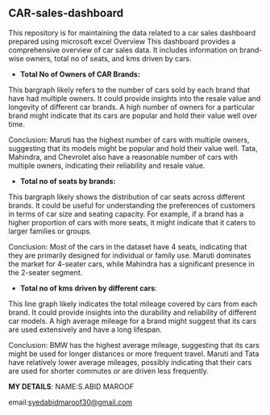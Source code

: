 
 ## CAR-sales-dashboard
This repository is for maintaining the data related to a car sales dashboard prepared using microsoft excel
Overview
This dashboard provides a comprehensive overview of car sales data. It includes information on brand-wise owners, total no of seats, and kms driven by cars.
 
* **Total No of Owners of CAR Brands:**

This bargraph likely refers to the number of cars sold by each brand that have had multiple owners. It could provide insights into the resale value and longevity of different car brands. A high number of owners for a particular brand might indicate that its cars are popular and hold their value well over time.

Conclusion: Maruti has the highest number of cars with multiple owners, suggesting that its models might be popular and hold their value well. Tata, Mahindra, and Chevrolet also have a reasonable number of cars with multiple owners, indicating their reliability and resale value.

* **Total no of seats by brands:** 

This bargraph likely shows the distribution of car seats across different brands. It could be useful for understanding the preferences of customers in terms of car size and seating capacity. For example, if a brand has a higher proportion of cars with more seats, it might indicate that it caters to larger families or groups.

Conclusion: Most of the cars in the dataset have 4 seats, indicating that they are primarily designed for individual or family use. Maruti dominates the market for 4-seater cars, while Mahindra has a significant presence in the 2-seater segment.

* **Total no of kms driven by different cars**:

This line graph likely indicates the total mileage covered by cars from each brand. It could provide insights into the durability and reliability of different car models. A high average mileage for a brand might suggest that its cars are used extensively and have a long lifespan.

Conclusion: BMW has the highest average mileage, suggesting that its cars might be used for longer distances or more frequent travel. Maruti and Tata have relatively lower average mileages, possibly indicating that their cars are used for shorter commutes or are driven less frequently.

**MY DETAILS**:
NAME:S.ABID MAROOF 

email:syedabidmaroof30@gmail.com

